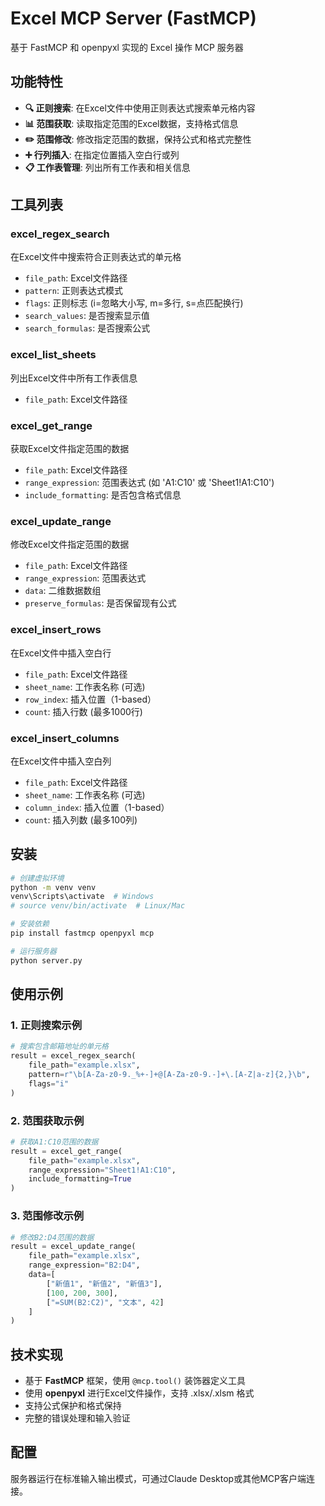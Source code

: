 # Excel MCP Server (FastMCP)

基于 FastMCP 和 openpyxl 实现的 Excel 操作 MCP 服务器

## 功能特性

- **🔍 正则搜索**: 在Excel文件中使用正则表达式搜索单元格内容
- **📊 范围获取**: 读取指定范围的Excel数据，支持格式信息
- **✏️ 范围修改**: 修改指定范围的数据，保持公式和格式完整性
- **➕ 行列插入**: 在指定位置插入空白行或列
- **📋 工作表管理**: 列出所有工作表和相关信息

## 工具列表

### excel_regex_search
在Excel文件中搜索符合正则表达式的单元格
- `file_path`: Excel文件路径
- `pattern`: 正则表达式模式
- `flags`: 正则标志 (i=忽略大小写, m=多行, s=点匹配换行)
- `search_values`: 是否搜索显示值
- `search_formulas`: 是否搜索公式

### excel_list_sheets
列出Excel文件中所有工作表信息
- `file_path`: Excel文件路径

### excel_get_range
获取Excel文件指定范围的数据
- `file_path`: Excel文件路径
- `range_expression`: 范围表达式 (如 'A1:C10' 或 'Sheet1!A1:C10')
- `include_formatting`: 是否包含格式信息

### excel_update_range
修改Excel文件指定范围的数据
- `file_path`: Excel文件路径
- `range_expression`: 范围表达式
- `data`: 二维数据数组
- `preserve_formulas`: 是否保留现有公式

### excel_insert_rows
在Excel文件中插入空白行
- `file_path`: Excel文件路径
- `sheet_name`: 工作表名称 (可选)
- `row_index`: 插入位置（1-based）
- `count`: 插入行数 (最多1000行)

### excel_insert_columns
在Excel文件中插入空白列
- `file_path`: Excel文件路径
- `sheet_name`: 工作表名称 (可选)
- `column_index`: 插入位置（1-based）
- `count`: 插入列数 (最多100列)

## 安装

```bash
# 创建虚拟环境
python -m venv venv
venv\Scripts\activate  # Windows
# source venv/bin/activate  # Linux/Mac

# 安装依赖
pip install fastmcp openpyxl mcp

# 运行服务器
python server.py
```

## 使用示例

### 1. 正则搜索示例
```python
# 搜索包含邮箱地址的单元格
result = excel_regex_search(
    file_path="example.xlsx",
    pattern=r"\b[A-Za-z0-9._%+-]+@[A-Za-z0-9.-]+\.[A-Z|a-z]{2,}\b",
    flags="i"
)
```

### 2. 范围获取示例
```python
# 获取A1:C10范围的数据
result = excel_get_range(
    file_path="example.xlsx",
    range_expression="Sheet1!A1:C10",
    include_formatting=True
)
```

### 3. 范围修改示例
```python
# 修改B2:D4范围的数据
result = excel_update_range(
    file_path="example.xlsx",
    range_expression="B2:D4",
    data=[
        ["新值1", "新值2", "新值3"],
        [100, 200, 300],
        ["=SUM(B2:C2)", "文本", 42]
    ]
)
```

## 技术实现

- 基于 **FastMCP** 框架，使用 `@mcp.tool()` 装饰器定义工具
- 使用 **openpyxl** 进行Excel文件操作，支持 .xlsx/.xlsm 格式
- 支持公式保护和格式保持
- 完整的错误处理和输入验证

## 配置

服务器运行在标准输入输出模式，可通过Claude Desktop或其他MCP客户端连接。
